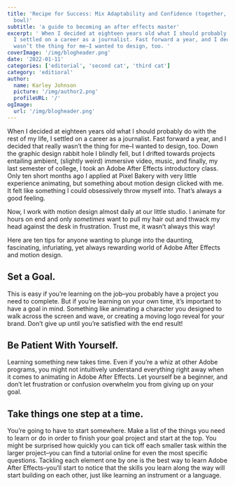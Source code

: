 ```yaml
---
title: 'Recipe for Success: Mix Adaptability and Confidence (together, in a medium sized
  bowl)'
subtitle: 'a guide to becoming an after effects master'
excerpt: ' When I decided at eighteen years old what I should probably do with the rest of my life,
  I settled on a career as a journalist. Fast forward a year, and I decided that really
  wasn’t the thing for me–I wanted to design, too. '
coverImage: '/img/blogheader.png'
date: '2022-01-11'
categories: ['editorial', 'second cat', 'third cat']
category: 'editioral'
author:
  name: Karley Johnson
  picture: '/img/author2.png'
  profileURL: '/'
ogImage:
  url: '/img/blogheader.png'
---
```


When I decided at eighteen years old what I should probably do with the rest of my life,
I settled on a career as a journalist. Fast forward a year, and I decided that really
wasn’t the thing for me–I wanted to design, too. Down the graphic design rabbit hole I
blindly fell, but I drifted towards projects entailing ambient, (slightly weird)
immersive video, music, and finally, my last semester of college, I took an Adobe After
Effects introductory class. Only ten short months ago I applied at Pixel Bakery with
very little experience animating, but something about motion design clicked with me. It
felt like something I could obsessively throw myself into. That’s always a good feeling.

Now, I work with motion design almost daily at our little studio. I animate for hours on
end and only _sometimes_ want to pull my hair out and thwack my head against the desk in
frustration. Trust me, it wasn’t always this way!

Here are ten tips for anyone wanting to plunge into the daunting, fascinating,
infuriating, yet always rewarding world of Adobe After Effects and motion design.

## Set a Goal.

This is easy if you’re learning on the job–you probably have a project you need to
complete. But if you’re learning on your own time, it’s important to have a goal in
mind. Something like animating a character you designed to walk across the screen and
wave, or creating a moving logo reveal for your brand. Don’t give up until you’re
satisfied with the end result!

## Be Patient With Yourself.

Learning something new takes time. Even if you’re a whiz at other Adobe programs, you
might not intuitively understand everything right away when it comes to animating in
Adobe After Effects. Let yourself be a beginner, and don’t let frustration or confusion
overwhelm you from giving up on your goal.

## Take things one step at a time.

You’re going to have to start somewhere. Make a list of the things you need to learn or
do in order to finish your goal project and start at the top. You might be surprised how
quickly you can tick off each smaller task within the larger project–you can find a
tutorial online for even the most specific questions. Tackling each element one by one
is the best way to learn Adobe After Effects–you’ll start to notice that the skills you
learn along the way will start building on each other, just like learning an instrument
or a language.
